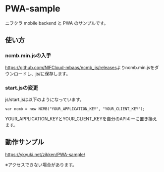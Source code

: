 # PWA-sample
ニフクラ mobile backend と PWA のサンプルです。

## 使い方
### ncmb.min.jsの入手
<https://github.com/NIFCloud-mbaas/ncmb_js/releases>よりncmb.min.jsをダウンロードし、js/に保存します。

### start.jsの変更
js/start.jsは以下のようになっています。

    var ncmb = new NCMB("YOUR_APPLICATION_KEY", "YOUR_CLIENT_KEY");

YOUR_APPLICATION_KEYとYOUR_CLIENT_KEYを自分のAPIキーに置き換えます。

## 動作サンプル
<https://ykyuki.net/zikken/PWA-sample/>

※アクセスできない場合があります。